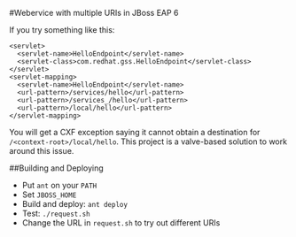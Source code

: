 #Webervice with multiple URIs in JBoss EAP 6

If you try something like this:

```
<servlet>
  <servlet-name>HelloEndpoint</servlet-name>
  <servlet-class>com.redhat.gss.HelloEndpoint</servlet-class>
</servlet>
<servlet-mapping>
  <servlet-name>HelloEndpoint</servlet-name>
  <url-pattern>/services/hello</url-pattern>
  <url-pattern>/services_/hello</url-pattern>
  <url-pattern>/local/hello</url-pattern>
</servlet-mapping>
```
You will get a CXF exception saying it cannot obtain a destination for
`/<context-root>/local/hello`.  This project is a valve-based solution to work
around this issue.

##Building and Deploying

- Put `ant` on your `PATH`
- Set `JBOSS_HOME`
- Build and deploy: `ant deploy`
- Test: `./request.sh`
- Change the URL in `request.sh` to try out different URIs
